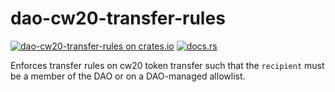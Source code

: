 # dao-cw20-transfer-rules

[![dao-cw20-transfer-rules on crates.io](https://img.shields.io/crates/v/dao-cw20-transfer-rules.svg?logo=rust)](https://crates.io/crates/dao-cw20-transfer-rules)
[![docs.rs](https://img.shields.io/docsrs/dao-cw20-transfer-rules?logo=docsdotrs)](https://docs.rs/dao-cw20-transfer-rules/latest/cw_admin_factory/)

Enforces transfer rules on cw20 token transfer such that the `recipient` must be a member of the DAO or on a DAO-managed allowlist.
